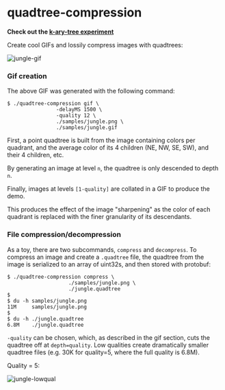 # quadtree-compression

**Check out the [k-ary-tree experiment](https://github.com/sevagh/quadtree-compression/tree/k-ary-tree-experiment)**

Create cool GIFs and lossily compress images with quadtrees:

![jungle-gif](./samples/jungle.gif)

### Gif creation

The above GIF was generated with the following command:

```
$ ./quadtree-compression gif \
                -delayMS 1500 \
                -quality 12 \
                ./samples/jungle.png \
                ./samples/jungle.gif
```

First, a point quadtree is built from the image containing colors per quadrant, and the average color of its 4 children (NE, NW, SE, SW), and their 4 children, etc.

By generating an image at level `n`, the quadtree is only descended to depth `n`.

Finally, images at levels `[1-quality]` are collated in a GIF to produce the demo.

This produces the effect of the image "sharpening" as the color of each quadrant is replaced with the finer granularity of its descendants.

### File compression/decompression

As a toy, there are two subcommands, `compress` and `decompress`. To compress an image and create a `.quadtree` file, the quadtree from the image is serialized to an array of uint32s, and then stored with protobuf:

```
$ ./quadtree-compression compress \
                    ./samples/jungle.png \
                    ./jungle.quadtree
$
$ du -h samples/jungle.png
11M     samples/jungle.png
$
$ du -h ./jungle.quadtree
6.8M    ./jungle.quadtree
```

`-quality` can be chosen, which, as described in the gif section, cuts the quadtree off at `depth=quality`. Low qualities create dramatically smaller quadtree files (e.g. 30K for quality=5, where the full quality is 6.8M).

Quality = 5:

![jungle-lowqual](./samples/jungle_lowqual.png)
